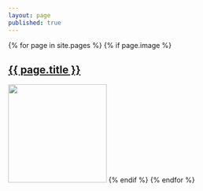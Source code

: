 ```yaml
---
layout: page
published: true
---
```

<p>
  {% for page in site.pages %}
          {% if page.image %}
            <h2><a class="page-link" href="{{ page.url | prepend: site.baseurl }}">{{ page.title }}</a></h2>
            <img src="/img/{{ page.image }}" alt="" width="200" height="200" />
          {% endif %}
        {% endfor %}  
  </p>
